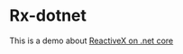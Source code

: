 # Rx-dotnet

This is a demo about [ReactiveX on .net core](https://github.com/Reactive-Extensions/Rx.NET)